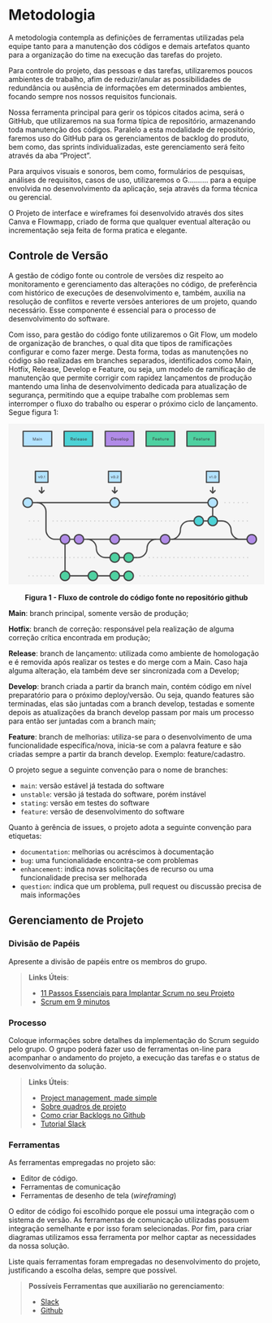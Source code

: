
# Metodologia

A metodologia contempla as definições de ferramentas utilizadas pela equipe tanto para a manutenção dos códigos e demais artefatos quanto para a organização do time na execução das tarefas do projeto.

Para controle do projeto, das pessoas e das tarefas, utilizaremos poucos ambientes de trabalho, afim de reduzir/anular as possibilidades de redundância ou ausência de informações em determinados ambientes, focando sempre nos nossos requisitos funcionais.

Nossa ferramenta principal para gerir os tópicos citados acima, será o GitHub, que utilizaremos na sua forma típica de repositório, armazenando toda manutenção dos códigos. Paralelo a esta modalidade de repositório, faremos uso do GitHub para os gerenciamentos de backlog do produto, bem como, das sprints individualizadas, este gerenciamento será feito através da aba “Project”.

Para arquivos visuais e sonoros, bem como, formulários de pesquisas, análises de requisitos, casos de uso, utilizaremos o G.......... para a equipe envolvida no desenvolvimento da aplicação, seja através da forma técnica ou gerencial.

O Projeto de interface e wireframes foi desenvolvido através dos sites Canva e Flowmapp, criado de forma que qualquer eventual alteração ou incrementação seja feita de forma pratica e elegante.

## Controle de Versão

A gestão de código fonte ou controle de versões diz respeito ao monitoramento e gerenciamento das alterações no código, de preferência com histórico de execuções de desenvolvimento e, também, auxilia na resolução de conflitos e reverte versões anteriores de um projeto, quando necessário. Esse componente é essencial para o processo de desenvolvimento do software. 

Com isso, para gestão do código fonte utilizaremos o Git Flow, um modelo de organização de branches, o qual dita que tipos de ramificações configurar e como fazer merge. Desta forma, todas as manutenções no código são realizadas em branches separados, identificados como Main, Hotfix, Release, Develop e Feature, ou seja, um modelo de ramificação de manutenção que permite corrigir com rapidez lançamentos de produção mantendo uma linha de desenvolvimento dedicada para atualização de segurança, permitindo que a equipe trabalhe com problemas sem interromper o fluxo do trabalho ou esperar o próximo ciclo de lançamento. Segue figura 1: 

<div align="center">
 <img src="https://github.com/ICEI-PUC-Minas-PMV-ADS/pmv-ads-2022-1-e2-proj-int-t5-grupo_3_tinder_literario/blob/ccd161aa97c05e0679292ed27ad24e1ab9eab121/docs/img/134491247-67b5f225-afb2-4de2-a698-ff9bf310af3d.png" width="700px" />
 
 **Figura 1 - Fluxo de controle do código fonte no repositório github**  
</div> 

**Main**: branch principal, somente versão de produção; 

**Hotfix**:  branch de correção: responsável pela realização de alguma correção crítica encontrada em produção; 

**Release**: branch de lançamento: utilizada como ambiente de homologação e é removida após realizar os testes e do merge com a Main. Caso haja alguma alteração, ela também deve ser sincronizada com a Develop; 

**Develop**: branch criada a partir da branch main, contém código em nível preparatório para o próximo deploy/versão. Ou seja, quando features são terminadas, elas são juntadas com a branch develop, testadas e somente depois as atualizações da branch develop passam por mais um processo para então ser juntadas com a branch main; 

**Feature**: branch de melhorias: utiliza-se para o desenvolvimento de uma funcionalidade específica/nova, inicia-se com a palavra feature e são criadas sempre a partir da branch develop. Exemplo: feature/cadastro. 

O projeto segue a seguinte convenção para o nome de branches:

- `main`: versão estável já testada do software
- `unstable`: versão já testada do software, porém instável
- `stating`: versão em testes do software
- `feature`: versão de desenvolvimento do software

Quanto à gerência de issues, o projeto adota a seguinte convenção para
etiquetas:

- `documentation`: melhorias ou acréscimos à documentação
- `bug`: uma funcionalidade encontra-se com problemas
- `enhancement`: indica novas solicitações de recurso ou uma funcionalidade precisa ser melhorada 
- `question`: indica que um problema, pull request ou discussão precisa de mais informações 

## Gerenciamento de Projeto

### Divisão de Papéis

Apresente a divisão de papéis entre os membros do grupo.

> **Links Úteis**:
> - [11 Passos Essenciais para Implantar Scrum no seu 
> Projeto](https://mindmaster.com.br/scrum-11-passos/)
> - [Scrum em 9 minutos](https://www.youtube.com/watch?v=XfvQWnRgxG0)

### Processo

Coloque  informações sobre detalhes da implementação do Scrum seguido pelo grupo. O grupo poderá fazer uso de ferramentas on-line para acompanhar o andamento do projeto, a execução das tarefas e o status de desenvolvimento da solução.
 
> **Links Úteis**:
> - [Project management, made simple](https://github.com/features/project-management/)
> - [Sobre quadros de projeto](https://docs.github.com/pt/github/managing-your-work-on-github/about-project-boards)
> - [Como criar Backlogs no Github](https://www.youtube.com/watch?v=RXEy6CFu9Hk)
> - [Tutorial Slack](https://slack.com/intl/en-br/)

### Ferramentas

As ferramentas empregadas no projeto são:

- Editor de código.
- Ferramentas de comunicação
- Ferramentas de desenho de tela (_wireframing_)

O editor de código foi escolhido porque ele possui uma integração com o
sistema de versão. As ferramentas de comunicação utilizadas possuem
integração semelhante e por isso foram selecionadas. Por fim, para criar
diagramas utilizamos essa ferramenta por melhor captar as
necessidades da nossa solução.

Liste quais ferramentas foram empregadas no desenvolvimento do projeto, justificando a escolha delas, sempre que possível.
 
> **Possíveis Ferramentas que auxiliarão no gerenciamento**: 
> - [Slack](https://slack.com/)
> - [Github](https://github.com/)
